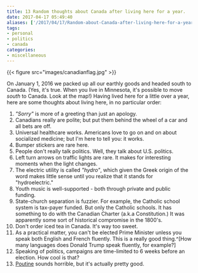 ```yaml
---
title: 13 Random thoughts about Canada after living here for a year.
date: 2017-04-17 05:49:40
aliases: ['/2017/04/17/Random-about-Canada-after-living-here-for-a-year/']
tags:
- personal
- politics
- canada
categories:
- miscellaneous
---
```

{{< figure src="images/canadianflag.jpg" >}}

On January 1, 2016 we packed up all our earthly goods and headed south to Canada. (Yes, it's true. When you live in Minnesota, it's possible to move _south_ to Canada. Look at the map!) Having lived here for a little over a year, here are some thoughts about living here, in no particular order:

1. _"Sorry"_ is more of a greeting than just an apology.
2. Canadians really are polite; but put them behind the wheel of a car and all bets are off.
3. Universal healthcare works. Americans love to go on and on about socialized medicine; but I'm here to tell you: it works.
4. Bumper stickers are rare here.
5. People don't really talk politics. Well, they talk about U.S. politics.
6. Left turn arrows on traffic lights are rare. It makes for interesting moments when the light changes.
7. The electric utility is called _"hydro"_, which given the Greek origin of the word makes little sense until you realize that it stands for "hydroelectric."
8. Youth music is well-supported - both through private and public funding.
9. State-church separation is fuzzier. For example, the Catholic school system is tax-payer funded. But only the Catholic schools. It has something to do with the Canadian Charter (a.k.a Constitution.) It was apparently some sort of historical compromise in the 1800's.
10. Don't order iced tea in Canada. It's way too sweet.
11. As a practical matter, you can't be elected Prime Minister unless you speak both English and French fluently. This is a really good thing.^[How many languages does Donald Trump speak fluently, for example?]
12. Speaking of politics, campaigns are time-limited to 6 weeks before an election. How cool is that?
13. [Poutine](https://en.wikipedia.org/wiki/Poutine) sounds horrible, but it's actually pretty good.
